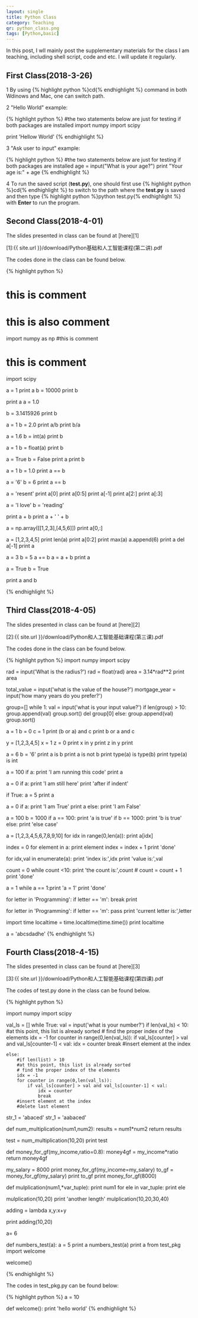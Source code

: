 ```yaml
---
layout: single
title: Python Class
category: Teaching
qr: python_class.png
tags: [Python,basic]
---
```

In this post, I wll mainly post the supplementary materials for the class I am teaching, including shell script, code and etc. I will update it regularly. 

## First Class(2018-3-26)
1 By using {% highlight python %}cd{% endhighlight %} command in both Wdinows and Mac, one can switch path. 

2 "Hello World" example:

{% highlight python %}
#the two statements below are just for testing if both packages are installed
import numpy
import scipy

print 'Hellow World'
{% endhighlight %}

3 "Ask user to input" example:

{% highlight python %}
#the two statements below are just for testing if both packages are installed
age = input("What is your age?")
print "Your age is:" + age
{% endhighlight %}

4 To run the saved script (**test.py**), one should first use {% highlight python %}cd{% endhighlight %} to switch to the path where the **test.py** is saved and then type {% highlight python %}python test.py{% endhighlight %} with **Enter** to run the program. 


## Second Class(2018-4-01)
The slides presented in class can be found at [here][1]

[1]:{{ site.url }}/download/Python基础和人工智能课程(第二讲).pdf

The codes done in the class can be found below. 

{% highlight python %}
# this is comment 
# this is also comment
import numpy as np #this is comment 
# this is comment
import scipy


a = 1
print a
b = 10000
print b

print a
a = 1.0

b = 3.1415926
print b


a = 1
b = 2.0
print a/b
print b/a

a = 1.6
b = int(a)
print b

a = 1
b = float(a)
print b

a = True
b = False
print a
print b

a = 1
b = 1.0
print a == b

a = '6'
b = 6
print a == b

a = 'resent'
print a[0]
print a[0:5]
print a[-1]
print a[2:]
print a[:3]

a = 'I love'
b = 'reading'

print a + b
print a + ' ' + b


a = np.array([[1,2,3],[4,5,6]])
print a[0,:]

a = [1,2,3,4,5]
print len(a)
print a[0:2]
print max(a)
a.append(6)
print a
del a[-1]
print a

a = 3
b = 5
a += b
a = a + b
print a

a = True
b = True

print a and b

{% endhighlight %}

## Third Class(2018-4-05)
The slides presented in class can be found at [here][2]

[2]:{{ site.url }}/download/Python和人工智能基础课程(第三课).pdf

The codes done in the class can be found below. 

{% highlight python %}
import numpy
import scipy

rad = input('What is the radius?')
rad = float(rad)
area = 3.14*rad**2
print area

total_value = input('what is the value of the house?')
mortgage_year = input('how many years do you prefer?')

group=[]
while 1:
	val = input('what is your input value?')
	if len(group) > 10:
		group.append(val)
		group.sort()
		del group[0]
	else:
		group.append(val)
		group.sort()


a = 1
b = 0
c = 1
print (b or a) and c
print b or a and c

y = [1,2,3,4,5]
x = 1
z = 0
print x in y
print z in y
print 

a = 6
b = '6'
print a is b
print a is not b
print type(a) is type(b)
print type(a) is int

a = 100
if a:
	print 'I am running this code'
	print a


a = 0
if a:
	print 'I am still here'
print 'after if indent'

if True:
	a = 5
print a

a = 0
if a:
	print 'I am True'
	print a
else:
	print 'I am False'

a = 100
b = 1000
if a == 100:
	print 'a is true'
if b == 1000:
	print 'b is true'
else:
	print 'else case'

a = [1,2,3,4,5,6,7,8,9,10]
for idx in range(0,len(a)):
	print a[idx]

index = 0
for element in a:
	print element
	index = index + 1
print 'done'

for idx,val in enumerate(a):
	print 'index is:',idx
	print 'value is:',val

count = 0
while count <10:
	print 'the count is:',count
	# count = count + 1
print 'done'

a = 1
while a == 1:print 'a = 1'
print 'done'

for letter in 'Programming':
	if letter == 'm':
		break
	print

for letter in 'Programming':
	if letter == 'm':
		pass
	print 'current letter is:',letter

import time
localtime = time.localtime(time.time())
print localtime

a = 'abcsdadhe'
{% endhighlight %}

## Fourth Class(2018-4-15)

The slides presented in class can be found at [here][3]

[3]:{{ site.url }}/download/Python和人工智能基础课程(第四课).pdf

The codes of test.py done in the class can be found below. 

{% highlight python %}

import numpy
import scipy

val_ls = []
while True:
	val = input('what is your number?')
	if len(val_ls) < 10:
		#at this point, this list is already sorted
		# find the proper index of the elements
		idx = -1
		for counter in range(0,len(val_ls)):
			if val_ls[counter] > val and val_ls[counter-1] < val:
				idx = counter
				break
		#insert element at the index

	else:
		#if len(list) > 10
		#at this point, this list is already sorted
		# find the proper index of the elements
		idx = -1
		for counter in range(0,len(val_ls)):
			if val_ls[counter] > val and val_ls[counter-1] < val:
				idx = counter
				break
		#insert element at the index
		#delete last element



str_1 = 'abaced'
str_1 = 'aabaced'


def num_multiplication(num1,num2):
	results = num1*num2
	return results

test = num_multiplication(10,20)
print test

def money_for_gf(my_income,ratio=0.8):
	money4gf = my_income*ratio
	return money4gf

my_salary = 8000
print money_for_gf(my_income=my_salary)
to_gf = money_for_gf(my_salary)
print to_gf
print money_for_gf(8000)

def mulplication(num1,*var_tuple):
	print num1
	for ele in var_tuple:
		print ele

mulplication(10,20)
print 'another length'
mulplication(10,20,30,40)

adding = lambda x,y:x+y

print adding(10,20)

a= 6

def numbers_test(a):
	a = 5
	print a
numbers_test(a)	
print a
from test_pkg import welcome

welcome()

{% endhighlight %}

The codes in test_pkg.py can be found below:

{% highlight python %}
a = 10

def welcome():
	print 'hello world'
{% endhighlight %}
